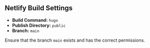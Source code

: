 ## Netlify Build Settings

- **Build Command:** `hugo`
- **Publish Directory:** `public`
- **Branch:** `main`

Ensure that the branch `main` exists and has the correct permissions.
